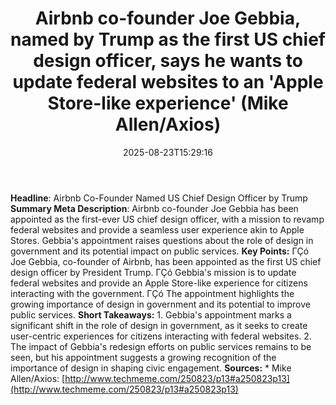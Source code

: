﻿---
title: "Airbnb co-founder Joe Gebbia, named by Trump as the first US chief design officer, says he wants to update federal websites to an 'Apple Store-like experience' (Mike Allen/Axios)"
date: "2025-08-23T15:29:16"
category: "Markets"
summary: ""
slug: "airbnb cofounder joe gebbia named by trump as the first us c"
source_urls:
  - "http://www.techmeme.com/250823/p13#a250823p13"
seo:
  title: "Airbnb co-founder Joe Gebbia, named by Trump as the first US chief design officer, says he wants to update federal websites to an 'Apple Store-like experience' (Mike Allen/Axios) | Hash n Hedge"
  description: ""
  keywords: ["news", "markets", "brief"]
---
**Headline**: Airbnb Co-Founder Named US Chief Design Officer by Trump  **Summary Meta Description**: Airbnb co-founder Joe Gebbia has been appointed as the first-ever US chief design officer, with a mission to revamp federal websites and provide a seamless user experience akin to Apple Stores. Gebbia's appointment raises questions about the role of design in government and its potential impact on public services.  **Key Points:**  ΓÇó Joe Gebbia, co-founder of Airbnb, has been appointed as the first US chief design officer by President Trump. ΓÇó Gebbia's mission is to update federal websites and provide an Apple Store-like experience for citizens interacting with the government. ΓÇó The appointment highlights the growing importance of design in government and its potential to improve public services.  **Short Takeaways:**  1. Gebbia's appointment marks a significant shift in the role of design in government, as it seeks to create user-centric experiences for citizens interacting with federal websites. 2. The impact of Gebbia's redesign efforts on public services remains to be seen, but his appointment suggests a growing recognition of the importance of design in shaping civic engagement.  **Sources:**  * Mike Allen/Axios: [http://www.techmeme.com/250823/p13#a250823p13](http://www.techmeme.com/250823/p13#a250823p13) 
